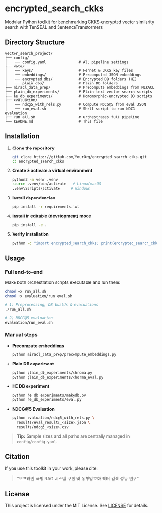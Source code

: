 # encrypted_search_ckks  
Modular Python toolkit for benchmarking CKKS‑encrypted vector similarity search with TenSEAL and SentenceTransformers.  

## Directory Structure  
```
vector_search_project/
├── config/
│   └── config.yaml               # All pipeline settings
├── data/
│   ├── keys/                     # Fernet & CKKS key files
│   ├── embeddings/               # Precomputed JSON embeddings
│   ├── encrypted_dbs/            # Encrypted DB folders (HE)
│   └── plain_dbs/                # Plain DB folders
├── miracl_data_prep/             # Precompute embeddings from MIRACL
├── plain_db_experiments/         # Plain-text vector search scripts
├── he_db_experiments/            # Homomorphic-encrypted DB scripts
├── evaluation/
│   ├── ndcg5_with_rels.py        # Compute NDCG@5 from eval JSON
│   └── run_eval.sh               # Shell script to run NDCG evaluation
├── run_all.sh                    # Orchestrates full pipeline
└── README.md                     # This file
```

## Installation

1. **Clone the repository**
   ```bash
   git clone https://github.com/YourOrg/encrypted_search_ckks.git
   cd encrypted_search_ckks
   ```
2. **Create & activate a virtual environment**
   ```bash
   python3 -m venv .venv
   source .venv/bin/activate   # Linux/macOS
   .venv\Scripts\activate     # Windows
   ```
3. **Install dependencies**
   ```bash
   pip install -r requirements.txt
   ```
4. **Install in editable (development) mode**
   ```bash
   pip install -e .
   ```
5. **Verify installation**
   ```bash
   python -c "import encrypted_search_ckks; print(encrypted_search_ckks.__version__)"
   ```

## Usage

### Full end-to-end

Make both orchestration scripts executable and run them:
```bash
chmod +x run_all.sh
chmod +x evaluation/run_eval.sh

# 1) Preprocessing, DB builds & evaluations
./run_all.sh

# 2) NDCG@5 evaluation
evaluation/run_eval.sh
```

### Manual steps

- **Precompute embeddings**
  ```bash
  python miracl_data_prep/precompute_embeddings.py
  ```
- **Plain DB experiment**
  ```bash
  python plain_db_experiments/chroma.py
  python plain_db_experiments/chorma_eval.py
  ```
- **HE DB experiment**
  ```bash
  python he_db_experiments/makedb.py
  python he_db_experiments/eval.py
  ```
- **NDCG@5 Evaluation**
  ```bash
  python evaluation/ndcg5_with_rels.py \
    results/eval_results_<size>.json \
    results/ndcg5_<size>.csv
  ```

> **Tip:** Sample sizes and all paths are centrally managed in `config/config.yaml`.  

## Citation

If you use this toolkit in your work, please cite:  
> “오프라인 국방 RAG 시스템 구현 및 동형암호화 벡터 검색 성능 연구”

## License

This project is licensed under the MIT License. See [LICENSE](LICENSE) for details.
